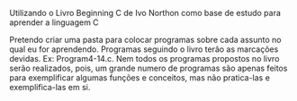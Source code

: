 Utilizando o Livro Beginning C de Ivo Northon como base de estudo para aprender a linguagem C

Pretendo criar uma pasta para colocar programas sobre cada assunto no qual eu for aprendendo. Programas seguindo o livro terão as marcações devidas. Ex: Program4-14.c. Nem todos os programas propostos no livro serão realizados, pois, um grande numero de programas são apenas feitos para exemplificar algumas funções e conceitos, mas não pratica-las e exemplifica-las em si.
